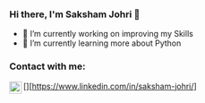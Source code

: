 ### Hi there, I'm Saksham Johri 👋

<!--
**saksham8979/saksham8979** is a ✨ _special_ ✨ repository because its `README.md` (this file) appears on your GitHub profile.
-->

- 🔭 I’m currently working on improving my Skills
- 🌱 I’m currently learning more about Python
<!-- - ⚡ Fun fact: ... -->

### Contact with me:

[<img align="left" alt="saksham-johri | LinkedIn" width="22px" 
src="https://cdn.jsdelivr.net/npm/simple-icons@v3/icons/linkedin.svg" />][https://www.linkedin.com/in/saksham-johri/]
